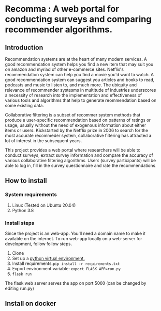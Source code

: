 # Recomma : A web portal for conducting surveys and comparing recommender algorithms.
## Introduction
Recommendation systems are at the heart of many modern services. A good recommendation system helps you find a new item that may suit you on amazon and myriad of other e-commerce sites. Netflix's recommendation system can help you find a movie you'd want to watch. A good recommendation system can suggest you articles and books to read, podcasts and music to listen to, and much more. The ubiquity and relevance of recommender systesms in multitude of industries underscores a necessity of research into the implementation and effectiveness of various tools and algorithms that help to generate reommendation based on some existing data.

Collaborative filtering is a subset of recommer system methods that produce a user-specific recommendation based on patterns of ratings or usage, usually without the need of exogenous information about either items or users. Kickstarted by the Netflix prize in 2006 to search for the most accurate recommeder system, collaborative filtering has attracted a lot of interest in the subsequent years.

This project provides a web portal where researchers will be able to conduct surveys, extract survey information and compare the accuracy of various collaborative filtering algorithms. Users (survey participants) will be able to log in, fill in the survey questionnaire and rate the recommendations.

## How to install
### System requirements
1. Linux (Tested on Ubuntu 20.04)
2. Python 3.8

### Install steps
Since the project is an web-app. You'll need a domain name to make it available on the internet. To run web-app locally on a web-server for development, follow follow steps. 
1. Clone
2. Set up a [python virtual environment.](https://docs.python.org/3/library/venv.html)
3. Install requirements.`pip install -r requirements.txt`
4. Export environment variable: `export FLASK_APP=run.py`
5. `flask run`

The flask web server serves the app on port 5000 (can be changed by editing run.py)

## Install on docker



